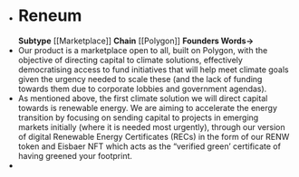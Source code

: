 - # Reneum
  **Subtype** [[Marketplace]]
  **Chain** [[Polygon]]
  **Founders Words->**
- Our product is a marketplace open to all, built on Polygon, with the objective of directing capital to climate solutions, effectively democratising access to fund initiatives that will help meet climate goals given the urgency needed to scale these (and the lack of funding towards them due to corporate lobbies and government agendas).
- As mentioned above, the first climate solution we will direct capital towards is renewable energy. We are aiming to accelerate the energy transition by focusing on sending capital to projects in emerging markets initially (where it is needed most urgently), through our version of digital Renewable Energy Certificates (RECs) in the form of our RENW token and Eisbaer NFT which acts as the “verified green’ certificate of having greened your footprint.
-